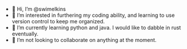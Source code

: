 - 👋 Hi, I’m @swimelkins
- 👀 I’m interested in furthering my coding ability, and learning to use version control to keep me organized.
- 🌱 I’m currently learning python and java. I would like to dabble in rust eventually.
- 💞️ I’m not looking to collaborate on anything at the moment.

<!---
swimelkins/swimelkins is a ✨ special ✨ repository because its `README.md` (this file) appears on your GitHub profile.
You can click the Preview link to take a look at your changes.
--->
